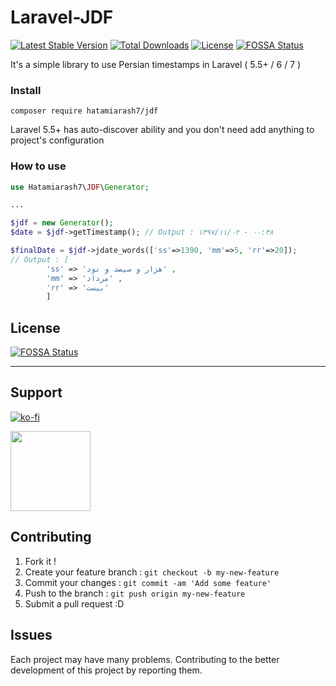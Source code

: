# Laravel-JDF

[![Latest Stable Version](https://poser.pugx.org/hatamiarash7/jdf/v/stable)](https://packagist.org/packages/hatamiarash7/jdf) [![Total Downloads](https://poser.pugx.org/hatamiarash7/jdf/downloads)](https://packagist.org/packages/hatamiarash7/jdf) [![License](https://poser.pugx.org/hatamiarash7/jdf/license)](https://packagist.org/packages/hatamiarash7/jdf)
[![FOSSA Status](https://app.fossa.io/api/projects/git%2Bgithub.com%2Fhatamiarash7%2FLaravel-JDF.svg?type=shield)](https://app.fossa.io/projects/git%2Bgithub.com%2Fhatamiarash7%2FLaravel-JDF?ref=badge_shield)

It's a simple library to use Persian timestamps in Laravel ( 5.5+ / 6 / 7 )

### Install

`composer require hatamiarash7/jdf`

Laravel 5.5+ has auto-discover ability and you don't need add anything to project's configuration

### How to use

```php
use Hatamiarash7\JDF\Generator;

...

$jdf = new Generator();
$date = $jdf->getTimestamp(); // Output : ۱۳۹۷/۱۱/۰۲ - ۰۰:۳۸

$finalDate = $jdf->jdate_words(['ss'=>1390, 'mm'=>5, 'rr'=>20]);
// Output : [
		'ss' => 'هزار و سیصد و نود' ,
		'mm' => 'مرداد' ,
		'rr' => 'بیست'
	    ]
```

## License
[![FOSSA Status](https://app.fossa.io/api/projects/git%2Bgithub.com%2Fhatamiarash7%2FLaravel-JDF.svg?type=large)](https://app.fossa.io/projects/git%2Bgithub.com%2Fhatamiarash7%2FLaravel-JDF?ref=badge_large)

---

## Support

[![ko-fi](https://www.ko-fi.com/img/githubbutton_sm.svg)](https://ko-fi.com/D1D1WGU9)

<div><a href="https://payping.ir/@hatamiarash7"><img src="https://cdn.payping.ir/statics/Payping-logo/Trust/blue.svg" height="128" width="128"></a></div>

## Contributing

1. Fork it !
2. Create your feature branch : `git checkout -b my-new-feature`
3. Commit your changes : `git commit -am 'Add some feature'`
4. Push to the branch : `git push origin my-new-feature`
5. Submit a pull request :D

## Issues

Each project may have many problems. Contributing to the better development of this project by reporting them.
